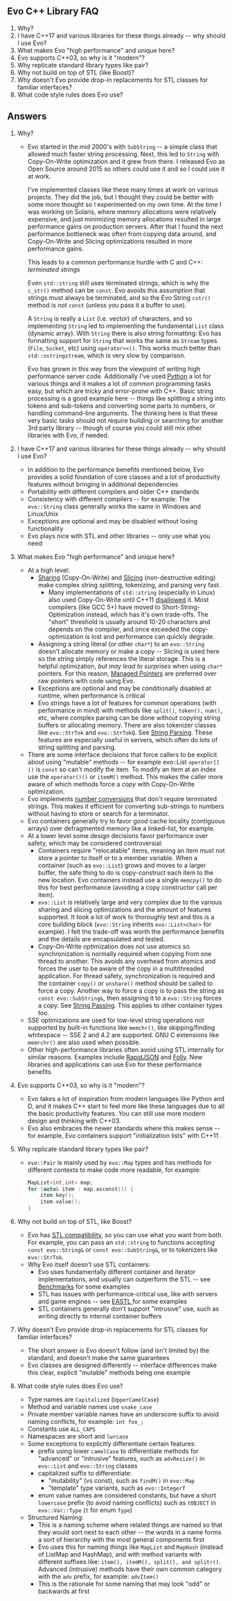 Evo C++ Library FAQ
---------------

1. Why?
2. I have C++17 and various libraries for these things already -- why should I use Evo?
3. What makes Evo "high performance" and unique here?
4. Evo supports C++03, so why is it "modern"?
5. Why replicate standard library types like pair?
6. Why not build on top of STL (like Boost)?
7. Why doesn't Evo provide drop-in replacements for STL classes for familiar interfaces?
8. What code style rules does Evo use?

## Answers

1. Why?
   
   * Evo started in the mid 2000's with `SubString` -- a simple class that allowed much faster string processing. Next, this led to `String` with Copy-On-Write optimization and it grew from there. I released Evo as Open Source around 2015 so others could use it and so I could use it at work.
   
     I've implemented classes like these many times at work on various projects. They did the job, but I thought they could be better with some more thought so I experimented on my own time. At the time I was working on Solaris, where memory allocations were relatively expensive, and just minimizing memory allocations resulted in large performance gains on production servers. After that I found the next performance bottleneck was often from copying data around, and Copy-On-Write and Slicing optimizations resulted in more performance gains.
   
     This leads to a common performance hurdle with C and C++: _terminated strings_
   
     Even `std::string` still uses terminated strings, which is why  the `c_str()` method can be `const`. Evo avoids this assumption that strings must always be terminated, and so the Evo String `cstr()` method is _not_ `const` (unless you pass it a buffer to use).
   
     A `String` is really a `List` (i.e. vector) of characters, and so implementing `String` led to implementing the fundamental `List` class (dynamic array). With `String` there is also string formatting: Evo has formatting support for `String` that works the same as `Stream` types (`File`, `Socket`, etc) using `operator<<()`. This works much better than `std::ostringstream`, which is very slow by comparison.
   
     Evo has grown in this way from the viewpoint of writing high performance server code. Additionally I've used [Python](https://www.python.org/) a lot for various things and it makes a lot of common programming tasks easy, but which are tricky and error-prone with C++. Basic string processing is a good example here -- things like splitting a string into tokens and sub-tokens and converting some parts to numbers, or handling command-line arguments. The thinking here is that these very basic tasks should not require building or searching for another 3rd party library -- though of course you could still mix other libraries with Evo, if needed.
   
2. I have C++17 and various libraries for these things already -- why should I use Evo?

   - In addition to the performance benefits mentioned below, Evo provides a solid foundation of core classes and a lot of productivity features without bringing in additional dependencies
   - Portability with different compilers and older C++ standards
   - Consistency with different compilers -- for example: The `evo::String` class generally works the same in Windows and Linux/Unix
   - Exceptions are optional and may be disabled without losing functionality
   - Evo plays nice with STL and other libraries -- only use what you need

3. What makes Evo "high performance" and unique here?

   - At a high level:
     - [Sharing](http://jlctools.github.io/evo/evo-0.5.1/html/_sharing.html) (Copy-On-Write) and [Slicing](http://jlctools.github.io/evo/evo-0.5.1/html/_slicing.html) (non-destructive editing) make complex string splitting, tokenizing, and parsing very fast.
       - Many implementations of `std::string` (especially in Linux) also used Copy-On-Write until C++11 [disallowed](https://stackoverflow.com/questions/12199710/legality-of-cow-stdstring-implementation-in-c11) it. Most compilers (like GCC 5+) have moved to Short-String-Optimization instead, which has it's own trade-offs. The "short" threshold is usually around 10-20 characters and depends on the compiler, and once exceeded the copy-optimization is lost and performance can quickly degrade.
     - Assigning a string literal (or other `char*`) to an `evo::String` doesn't allocate memory or make a copy -- Slicing is used here so the string simply references the literal storage. This is a helpful optimization, _but may lead to surprises_ when using `char*` pointers. For this reason, [Managed Pointers](http://jlctools.github.io/evo/evo-0.5.1/html/_managed_ptr.html) are preferred over raw pointers with code using Evo.
     - Exceptions are optional and may be conditionally disabled at runtime, when performance is critical
     - Evo strings have a lot of features for common operations (with performance in mind) with methods like `split()`, `token(),` `num()`, etc, where complex parsing can be done without copying string buffers or allocating memory. There are also tokenizer classes like `evo::StrTok` and `evo::StrTokQ`. See [String Parsing](http://jlctools.github.io/evo/evo-0.5.1/html/_string_parsing.html). These features are especially useful in servers, which often do lots of string splitting and parsing.
   - There are some interface decisions that force callers to be explicit about using "mutable" methods -- for example evo::List `operator[]()` is `const` so can't modify the item. To modify an item at an index use the `operator()()` or `itemM()` method. This makes the caller more aware of which methods force a _copy_ with Copy-On-Write optimization.
   - Evo implements [number conversions](http://jlctools.github.io/evo/evo-0.5.1/html/_string_conversion.html) that don't require terminated strings. This makes it efficient for converting sub-strings to numbers without having to store or search for a terminator.
   - Evo containers generally try to favor good cache locality (contiguous arrays) over defragmented memory like a linked-list, for example.
   - At a lower level some design decisions favor performance over safety, which may be considered controversial:
     - Containers require "relocatable" items, meaning an item must not store a pointer to itself or to a member variable. When a container (such as `evo::List`) grows and moves to a larger buffer, the safe thing to do is copy-construct each item to the new location. Evo containers instead use a single `memcpy()` to do this for best performance (avoiding a copy constructor call per item).
     - `evo::List` is relatively large and very complex due to the various sharing and slicing optimizations and the amount of features supported. It took a lot of work to thoroughly test and this is a core building block (`evo::String` inherits `evo::List<char>` for example). I felt the trade-off was worth the performance benefits and the details are encapsulated and tested.
     - Copy-On-Write optimization does not use atomics so synchronization is normally required when copying from one thread to another. This avoids any overhead from atomics and forces the user to be aware of the copy in a multithreaded application. For thread safety, synchronization is required and the container `copy()` or `unshare()` method should be called to force a copy. Another way to force a copy is to pass the string as `const evo::SubString&`, then assigning it to a `evo::String` forces a copy. See [String Passing](http://jlctools.github.io/evo/evo-0.5.1/html/_string_passing.html). This applies to other container types too.
   - SSE optimizations are used for low-level string operations not supported by built-in functions like `memchr()`, like skipping/finding whitespace -- SSE 2 and 4.2 are supported. GNU C extensions like `memrchr()` are also used when possible.
   - Other high-performance libraries often avoid using STL internally for similar reasons. Examples include [RapidJSON](http://rapidjson.org) and [Folly](https://github.com/facebook/folly). New libraries and applications can use Evo for these performance benefits.

4. Evo supports C++03, so why is it "modern"?

   * Evo takes a lot of inspiration from modern languages like Python and D, and it makes C++ start to feel more like these languages due to all the basic productivity features. You can still use more modern design and thinking with C++03.
   * Evo also embraces the newer standards where this makes sense -- for example, Evo containers support "initialization lists" with C++11

5. Why replicate standard library types like pair?

   * `evo::Pair` is mainly used by `evo::Map` types and has methods for different contexts to make code more readable, for example:

     ```cpp
     MapList<int,int> map;
     for (auto& item : map.asconst()) {
         item.key();
         item.value();
     }
     ```

     

6. Why not build on top of STL, like Boost?

   * Evo has [STL compatibility](http://jlctools.github.io/evo/evo-0.5.1/html/_stl_compatibility.html), so you can use what you want from both. For example, you can pass an `std::string` to functions accepting `const evo::String&` or `const evo::SubString&`, or to tokenizers like `evo::StrTok`.
   * Why Evo itself doesn't use STL containers:
     * Evo uses fundamentally different container and iterator implementations, and usually can outperform the STL -- see [Benchmarks](bench/README.md) for some examples
     * STL has issues with performance-critical use, like with servers and game engines -- see [EASTL ](http://www.open-std.org/jtc1/sc22/wg21/docs/papers/2007/n2271.html) for some examples
     * STL containers generally don't support "intrusive" use, such as writing directly to internal container buffers

7. Why doesn't Evo provide drop-in replacements for STL classes for familiar interfaces?

   - The short answer is Evo doesn't follow (and isn't limited by) the standard, and doesn't make the same guarantees
   - Evo classes are designed differently -- interface differences make this clear, explicit "mutable" methods being one example

8. What code style rules does Evo use?

   - Type names are `Capitalized` (`UpperCamelCase`)
   - Method and variable names use `snake_case`
   - Private member variable names have an underscore suffix to avoid naming conflicts, for example: `int foo_;`
   - Constants use `ALL_CAPS`
   - Namespaces are short and `lwrcase`
   - Some exceptions to explicitly differentiate certain features:
     - prefix using lower `camelCase` to differentiate methods for "advanced" or "intrusive" features, such as `advResize()` in `evo::List` and `evo::String` classes
     - capitalized suffix to differentiate:
       - "mutability" (vs const), such as `findM()` in `evo::Map`
       - "template" type variants, such as `evo::IntegerT`
     - enum value names are considered constants, but have a short `lowercase` prefix (to avoid naming conflicts) such as `tOBJECT` in `evo::Var::Type` (`t` for enum `Type`)
   - Structured Naming:
     - This is a naming scheme where related things are named so that they would sort next to each other -- the words in a name forms a sort of hierarchy with the most general components first
     - Evo uses this for naming things like `MapList` and `MapHash` (instead of ListMap and HashMap), and with method variants with different suffixes like: `item(), itemM(), split(), and splitr()`. Advanced (intrusive) methods have their own common category with the `adv` prefix, for example: `advItem()`
     - This is the rationale for some naming that may look "odd" or backwards at first


